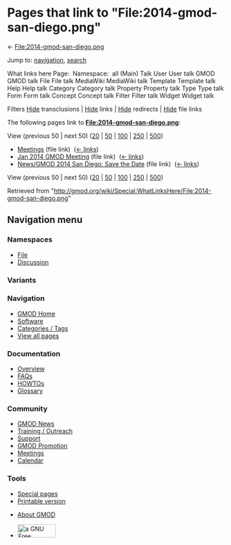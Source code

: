 <div id="mw-page-base" class="noprint">

</div>

<div id="mw-head-base" class="noprint">

</div>

<div id="content" class="mw-body" role="main">

<span id="top"></span>

<div id="mw-js-message" style="display:none;">

</div>



# <span dir="auto">Pages that link to "File:2014-gmod-san-diego.png"</span>

<div id="bodyContent">

<div id="contentSub">

←
[File:2014-gmod-san-diego.png](/wiki/File:2014-gmod-san-diego.png "File:2014-gmod-san-diego.png")

</div>

<div id="jump-to-nav" class="mw-jump">

Jump to: [navigation](#mw-navigation), [search](#p-search)

</div>

<div id="mw-content-text">

What links here Page:  Namespace:  all (Main) Talk User User talk GMOD
GMOD talk File File talk MediaWiki MediaWiki talk Template Template talk
Help Help talk Category Category talk Property Property talk Type Type
talk Form Form talk Concept Concept talk Filter Filter talk Widget
Widget talk

Filters
[Hide](/mediawiki/index.php?title=Special:WhatLinksHere/File:2014-gmod-san-diego.png&hidetrans=1 "Special:WhatLinksHere/File:2014-gmod-san-diego.png")
transclusions \|
[Hide](/mediawiki/index.php?title=Special:WhatLinksHere/File:2014-gmod-san-diego.png&hidelinks=1 "Special:WhatLinksHere/File:2014-gmod-san-diego.png")
links \|
[Hide](/mediawiki/index.php?title=Special:WhatLinksHere/File:2014-gmod-san-diego.png&hideredirs=1 "Special:WhatLinksHere/File:2014-gmod-san-diego.png")
redirects \|
[Hide](/mediawiki/index.php?title=Special:WhatLinksHere/File:2014-gmod-san-diego.png&hideimages=1 "Special:WhatLinksHere/File:2014-gmod-san-diego.png")
file links

The following pages link to
**[File:2014-gmod-san-diego.png](/wiki/File:2014-gmod-san-diego.png "File:2014-gmod-san-diego.png")**:

View (previous 50 \| next 50)
([20](/mediawiki/index.php?title=Special:WhatLinksHere/File:2014-gmod-san-diego.png&limit=20 "Special:WhatLinksHere/File:2014-gmod-san-diego.png")
\|
[50](/mediawiki/index.php?title=Special:WhatLinksHere/File:2014-gmod-san-diego.png&limit=50 "Special:WhatLinksHere/File:2014-gmod-san-diego.png")
\|
[100](/mediawiki/index.php?title=Special:WhatLinksHere/File:2014-gmod-san-diego.png&limit=100 "Special:WhatLinksHere/File:2014-gmod-san-diego.png")
\|
[250](/mediawiki/index.php?title=Special:WhatLinksHere/File:2014-gmod-san-diego.png&limit=250 "Special:WhatLinksHere/File:2014-gmod-san-diego.png")
\|
[500](/mediawiki/index.php?title=Special:WhatLinksHere/File:2014-gmod-san-diego.png&limit=500 "Special:WhatLinksHere/File:2014-gmod-san-diego.png"))

- [Meetings](/wiki/Meetings "Meetings") (file link) ‎
  <span class="mw-whatlinkshere-tools">([←
  links](/mediawiki/index.php?title=Special:WhatLinksHere&target=Meetings "Special:WhatLinksHere"))</span>
- [Jan 2014 GMOD
  Meeting](/wiki/Jan_2014_GMOD_Meeting "Jan 2014 GMOD Meeting") (file
  link) ‎ <span class="mw-whatlinkshere-tools">([←
  links](/mediawiki/index.php?title=Special:WhatLinksHere&target=Jan+2014+GMOD+Meeting "Special:WhatLinksHere"))</span>
- [News/GMOD 2014 San Diego: Save the
  Date](/wiki/News/GMOD_2014_San_Diego:_Save_the_Date "News/GMOD 2014 San Diego: Save the Date")
  (file link) ‎ <span class="mw-whatlinkshere-tools">([←
  links](/mediawiki/index.php?title=Special:WhatLinksHere&target=News%2FGMOD+2014+San+Diego%3A+Save+the+Date "Special:WhatLinksHere"))</span>

View (previous 50 \| next 50)
([20](/mediawiki/index.php?title=Special:WhatLinksHere/File:2014-gmod-san-diego.png&limit=20 "Special:WhatLinksHere/File:2014-gmod-san-diego.png")
\|
[50](/mediawiki/index.php?title=Special:WhatLinksHere/File:2014-gmod-san-diego.png&limit=50 "Special:WhatLinksHere/File:2014-gmod-san-diego.png")
\|
[100](/mediawiki/index.php?title=Special:WhatLinksHere/File:2014-gmod-san-diego.png&limit=100 "Special:WhatLinksHere/File:2014-gmod-san-diego.png")
\|
[250](/mediawiki/index.php?title=Special:WhatLinksHere/File:2014-gmod-san-diego.png&limit=250 "Special:WhatLinksHere/File:2014-gmod-san-diego.png")
\|
[500](/mediawiki/index.php?title=Special:WhatLinksHere/File:2014-gmod-san-diego.png&limit=500 "Special:WhatLinksHere/File:2014-gmod-san-diego.png"))

</div>

<div class="printfooter">

Retrieved from
"<http://gmod.org/wiki/Special:WhatLinksHere/File:2014-gmod-san-diego.png>"

</div>

<div id="catlinks" class="catlinks catlinks-allhidden">

</div>

<div class="visualClear">

</div>

</div>

</div>

<div id="mw-navigation">

## Navigation menu

<div id="mw-head">



<div id="left-navigation">

<div id="p-namespaces" class="vectorTabs" role="navigation"
aria-labelledby="p-namespaces-label">

### Namespaces

- <span id="ca-nstab-image"><a href="/wiki/File:2014-gmod-san-diego.png" accesskey="c"
  title="View the file page [c]">File</a></span>
- <span id="ca-talk"><a
  href="/mediawiki/index.php?title=File_talk:2014-gmod-san-diego.png&amp;action=edit&amp;redlink=1"
  accesskey="t"
  title="Discussion about the content page [t]">Discussion</a></span>

</div>

<div id="p-variants" class="vectorMenu emptyPortlet" role="navigation"
aria-labelledby="p-variants-label">

### 

### Variants[](#)

<div class="menu">

</div>

</div>

</div>

<div id="right-navigation">





</div>



</div>

</div>

</div>

<div id="mw-panel">

<div id="p-logo" role="banner">

<a href="/wiki/Main_Page"
style="background-image: url(http://gmod.org/images/GMOD-cogs.png);"
title="Visit the main page"></a>

</div>

<div id="p-Navigation" class="portal" role="navigation"
aria-labelledby="p-Navigation-label">

### Navigation

<div class="body">

- <span id="n-GMOD-Home">[GMOD Home](/wiki/Main_Page)</span>
- <span id="n-Software">[Software](/wiki/GMOD_Components)</span>
- <span id="n-Categories-.2F-Tags">[Categories /
  Tags](/wiki/Categories)</span>
- <span id="n-View-all-pages">[View all
  pages](/wiki/Special:AllPages)</span>

</div>

</div>

<div id="p-Documentation" class="portal" role="navigation"
aria-labelledby="p-Documentation-label">

### Documentation

<div class="body">

- <span id="n-Overview">[Overview](/wiki/Overview)</span>
- <span id="n-FAQs">[FAQs](/wiki/Category:FAQ)</span>
- <span id="n-HOWTOs">[HOWTOs](/wiki/Category:HOWTO)</span>
- <span id="n-Glossary">[Glossary](/wiki/Glossary)</span>

</div>

</div>

<div id="p-Community" class="portal" role="navigation"
aria-labelledby="p-Community-label">

### Community

<div class="body">

- <span id="n-GMOD-News">[GMOD News](/wiki/GMOD_News)</span>
- <span id="n-Training-.2F-Outreach">[Training /
  Outreach](/wiki/Training_and_Outreach)</span>
- <span id="n-Support">[Support](/wiki/Support)</span>
- <span id="n-GMOD-Promotion">[GMOD
  Promotion](/wiki/GMOD_Promotion)</span>
- <span id="n-Meetings">[Meetings](/wiki/Meetings)</span>
- <span id="n-Calendar">[Calendar](/wiki/Calendar)</span>

</div>

</div>

<div id="p-tb" class="portal" role="navigation"
aria-labelledby="p-tb-label">

### Tools

<div class="body">

- <span id="t-specialpages"><a href="/wiki/Special:SpecialPages" accesskey="q"
  title="A list of all special pages [q]">Special pages</a></span>
- <span id="t-print"><a
  href="/mediawiki/index.php?title=Special:WhatLinksHere/File:2014-gmod-san-diego.png&amp;printable=yes"
  rel="alternate" accesskey="p"
  title="Printable version of this page [p]">Printable version</a></span>

</div>

</div>

</div>

</div>

<div id="footer" role="contentinfo">

- <span id="footer-places-about">[About
  GMOD](/wiki/GMOD:About "GMOD:About")</span>

<!-- -->

- <span id="footer-copyrightico">[<img src="http://www.gnu.org/graphics/gfdl-logo-small.png" width="88"
  height="31" alt="a GNU Free Documentation License" />](http://www.gnu.org/licenses/fdl-1.3.html)</span>




</div>
